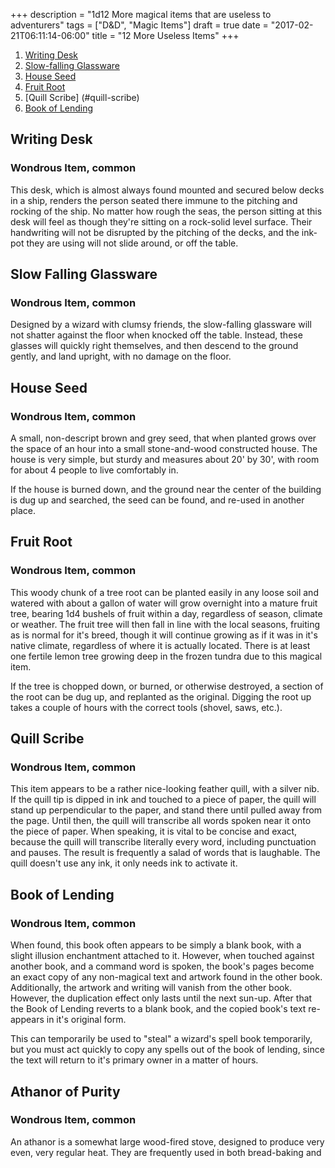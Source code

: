 +++
description = "1d12 More magical items that are useless to adventurers"
tags = ["D&D", "Magic Items"]
draft = true
date = "2017-02-21T06:11:14-06:00"
title = "12 More Useless Items"
+++

1. [Writing Desk](#writing-desk)
2. [Slow-falling Glassware](#slow-falling-glassware)
3. [House Seed](#house-seed)
4. [Fruit Root](#fruit-root)
5. [Quill Scribe] (#quill-scribe)
6. [Book of Lending](#book-of-lending)

## <a name="writing-desk"></a> Writing Desk
### Wondrous Item, common
This desk, which is almost always found mounted and secured below decks in a ship, renders the person seated there immune to the pitching and rocking of the ship. No matter how rough the seas, the person sitting at this desk will feel as though they're sitting on a rock-solid level surface. Their handwriting will not be disrupted by the pitching of the decks, and the ink-pot they are using will not slide around, or off the table.

## <a name="slow-falling-glassware"></a> Slow Falling Glassware
### Wondrous Item, common
Designed by a wizard with clumsy friends, the slow-falling glassware will not shatter against the floor when knocked off the table. Instead, these glasses will quickly right themselves, and then descend to the ground gently, and land upright, with no damage on the floor.

## <a name="house-seed"></a> House Seed
### Wondrous Item, common
A small, non-descript brown and grey seed, that when planted grows over the space of an hour into a small stone-and-wood constructed house. The house is very simple, but sturdy and measures about 20' by 30', with room for about 4 people to live comfortably in.

If the house is burned down, and the ground near the center of the building is dug up and searched, the seed can be found, and re-used in another place.

## <a name="fruit-root"></a> Fruit Root
### Wondrous Item, common
This woody chunk of a tree root can be planted easily in any loose soil and watered with about a gallon of water will grow overnight into a mature fruit tree, bearing 1d4 bushels of fruit within a day, regardless of season, climate or weather. The fruit tree will then fall in line with the local seasons, fruiting as is normal for it's breed, though it will continue growing as if it was in it's native climate, regardless of where it is actually located. There is at least one fertile lemon tree growing deep in the frozen tundra due to this magical item.

If the tree is chopped down, or burned, or otherwise destroyed, a section of the root can be dug up, and replanted as the original. Digging the root up takes a couple of hours with the correct tools (shovel, saws, etc.).

## <a name="quill-scribe"></a> Quill Scribe
### Wondrous Item, common
This item appears to be a rather nice-looking feather quill, with a silver nib. If the quill tip is dipped in ink and touched to a piece of paper, the quill will stand up perpendicular to the paper, and stand there until pulled away from the page. Until then, the quill will transcribe all words spoken near it onto the piece of paper.  When speaking, it is vital to be concise and exact, because the quill will transcribe literally every word, including punctuation and pauses. The result is frequently a salad of words that is laughable. The quill doesn't use any ink, it only needs ink to activate it. 

## <a name="book-of-lending"></a>Book of Lending
### Wondrous Item, common
When found, this book often appears to be simply a blank book, with a slight illusion enchantment attached to it. However, when touched against another book, and a command word is spoken, the book's pages become an exact copy of any non-magical text and artwork found in the other book. Additionally, the artwork and writing will vanish from the other book. However, the duplication effect only lasts until the next sun-up. After that the Book of Lending reverts to a blank book, and the copied book's text re-appears in it's original form. 

This can temporarily be used to "steal" a wizard's spell book temporarily, but you must act quickly to copy any spells out of the book of lending, since the text will return to it's primary owner in a matter of hours. 

## <a name=""></a>Athanor of Purity
### Wondrous Item, common
An athanor is a somewhat large wood-fired stove, designed to produce very even, very regular heat. They are frequently used in both bread-baking and 